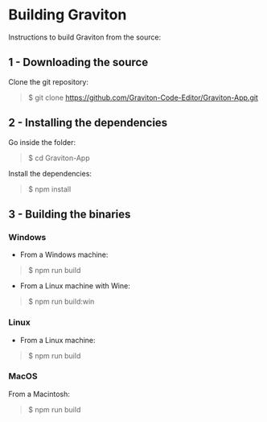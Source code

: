 # Building Graviton

Instructions to build Graviton from the source:

## 1 - Downloading the source

Clone the git repository:
> $ git clone https://github.com/Graviton-Code-Editor/Graviton-App.git

## 2 - Installing the dependencies

Go inside the folder:
> $ cd Graviton-App

Install the dependencies:
> $ npm install

## 3 - Building the binaries

### Windows

- From a Windows machine:

> $ npm run build 

- From a Linux machine with Wine: 

>  $ npm run build:win 

### Linux

- From a Linux machine: 

>  $ npm run build 
  
         

### MacOS

From a Macintosh: 
>  $ npm run build 
